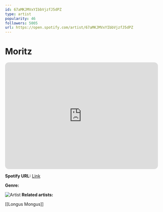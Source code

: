 ```yaml
---
id: 67aMKJMVxYIbbVjzfJ5dPZ
type: artist
popularity: 46
followers: 5005
url: https://open.spotify.com/artist/67aMKJMVxYIbbVjzfJ5dPZ
---
```

# Moritz

<iframe style="border-radius:12px" src="https://open.spotify.com/embed/artist/67aMKJMVxYIbbVjzfJ5dPZ" width="100%" height="352" frameBorder="0" allowfullscreen="" allow="autoplay; clipboard-write; encrypted-media; fullscreen; picture-in-picture" loading="lazy"></iframe>

**Spotify URL:** [Link](https://open.spotify.com/artist/67aMKJMVxYIbbVjzfJ5dPZ)

**Genre:** 

![Artist](https://i.scdn.co/image/ab6761610000e5ebe0b9296b3b819eea096829f5)
**Related artists:**

[[Longus Mongus]]
